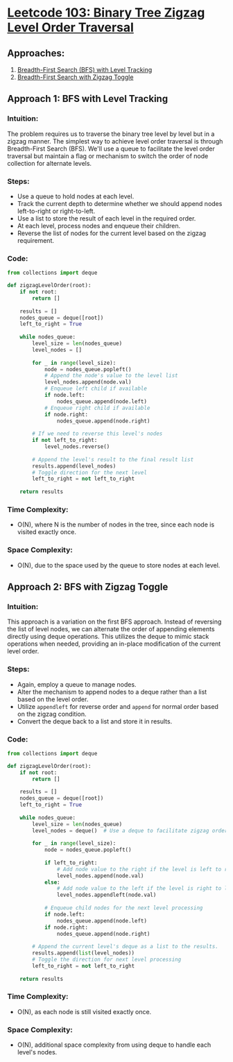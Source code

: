 # [Leetcode 103: Binary Tree Zigzag Level Order Traversal](https://leetcode.com/problems/binary-tree-zigzag-level-order-traversal/)

## Approaches:
1. [Breadth-First Search (BFS) with Level Tracking](#approach-1-bfs-with-level-tracking)
2. [Breadth-First Search with Zigzag Toggle](#approach-2-bfs-with-zigzag-toggle)

## Approach 1: BFS with Level Tracking

### Intuition:
The problem requires us to traverse the binary tree level by level but in a zigzag manner. The simplest way to achieve level order traversal is through Breadth-First Search (BFS). We'll use a queue to facilitate the level order traversal but maintain a flag or mechanism to switch the order of node collection for alternate levels.

### Steps:
- Use a queue to hold nodes at each level.
- Track the current depth to determine whether we should append nodes left-to-right or right-to-left.
- Use a list to store the result of each level in the required order.
- At each level, process nodes and enqueue their children.
- Reverse the list of nodes for the current level based on the zigzag requirement.

### Code:

```python
from collections import deque

def zigzagLevelOrder(root):
    if not root:
        return []
    
    results = []
    nodes_queue = deque([root])
    left_to_right = True
    
    while nodes_queue:
        level_size = len(nodes_queue)
        level_nodes = []
        
        for _ in range(level_size):
            node = nodes_queue.popleft()
            # Append the node's value to the level list
            level_nodes.append(node.val)
            # Enqueue left child if available
            if node.left:
                nodes_queue.append(node.left)
            # Enqueue right child if available
            if node.right:
                nodes_queue.append(node.right)
        
        # If we need to reverse this level's nodes
        if not left_to_right:
            level_nodes.reverse()
        
        # Append the level's result to the final result list
        results.append(level_nodes)
        # Toggle direction for the next level
        left_to_right = not left_to_right
    
    return results
```

### Time Complexity:
- O(N), where N is the number of nodes in the tree, since each node is visited exactly once.

### Space Complexity:
- O(N), due to the space used by the queue to store nodes at each level.

## Approach 2: BFS with Zigzag Toggle

### Intuition:
This approach is a variation on the first BFS approach. Instead of reversing the list of level nodes, we can alternate the order of appending elements directly using deque operations. This utilizes the deque to mimic stack operations when needed, providing an in-place modification of the current level order.

### Steps:
- Again, employ a queue to manage nodes.
- Alter the mechanism to append nodes to a deque rather than a list based on the level order.
- Utilize `appendleft` for reverse order and `append` for normal order based on the zigzag condition.
- Convert the deque back to a list and store it in results.

### Code:

```python
from collections import deque

def zigzagLevelOrder(root):
    if not root:
        return []
    
    results = []
    nodes_queue = deque([root])
    left_to_right = True
    
    while nodes_queue:
        level_size = len(nodes_queue)
        level_nodes = deque()  # Use a deque to facilitate zigzag order at each level
        
        for _ in range(level_size):
            node = nodes_queue.popleft()
            
            if left_to_right:
                # Add node value to the right if the level is left to right
                level_nodes.append(node.val)
            else:
                # Add node value to the left if the level is right to left
                level_nodes.appendleft(node.val)
            
            # Enqueue child nodes for the next level processing
            if node.left:
                nodes_queue.append(node.left)
            if node.right:
                nodes_queue.append(node.right)
        
        # Append the current level's deque as a list to the results.
        results.append(list(level_nodes))
        # Toggle the direction for next level processing
        left_to_right = not left_to_right
    
    return results
```

### Time Complexity:
- O(N), as each node is still visited exactly once.

### Space Complexity:
- O(N), additional space complexity from using deque to handle each level's nodes.

